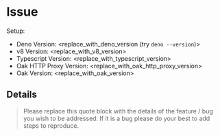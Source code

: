 # Issue

Setup:

- Deno Version: <replace_with_deno_version (try `deno --version`)>
- v8 Version: <replace_with_v8_version>
- Typescript Version: <replace_with_typescript_version>
- Oak HTTP Proxy Version: <replace_with_oak_http_proxy_version>
- Oak Version: <replace_with_oak_version>

## Details

> Please replace this quote block with the details of the feature / bug you wish to be addressed. If it is a bug please do your best to add steps to reproduce.
